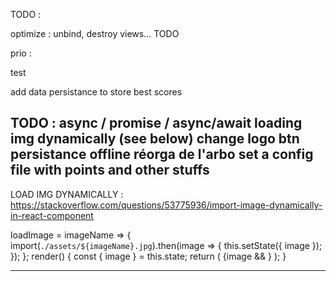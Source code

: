 TODO :

optimize : unbind, destroy views... TODO

prio : 




test


add data persistance to store best scores


TODO :
async / promise / async/await
loading img dynamically (see below)
change logo btn
persistance offline
réorga de l'arbo
set a config file with points and other stuffs
-----


LOAD IMG DYNAMICALLY :
https://stackoverflow.com/questions/53775936/import-image-dynamically-in-react-component

loadImage = imageName => {
  import(`./assets/${imageName}.jpg`).then(image => {
    this.setState({
      image
    });
  });
};
render() {
  const { image } = this.state;
  return (
    <Fragment>
      {image && <img src={image} alt="" />}
    </Fragment>
  );
}

------


